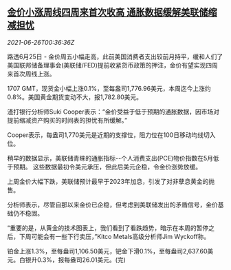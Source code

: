<!--1624669263000-->
[金价小涨周线四周来首次收高 通胀数据缓解美联储缩减担忧](https://cn.reuters.com/article/global-precious-metal-drv-0626-idCNKCS2E200N)
------

<div><i>2021-06-26T00:36:36Z</i></div><p>路透6月25日 - 金价周五小幅走高，此前美国消费者支出较前月持平，缓和人们了美国联邦储备理事会(美联储/FED)提前收紧货币政策的押注，金价有望实现四周来首次周线上涨。</p><p>1707 GMT，现货金小幅上涨0.1%，至每盎司1,776.96美元，本周迄今上涨约0.8%。美国黄金期货变动不大，报1,782.80美元。</p><p>渣打银行分析师Suki Cooper表示：“金价受益于低于预期的通胀数据，因市场对提前缩减资产购买的时间表的担忧有所缓解。”</p><p>Cooper表示，每盎司1,770美元是近期的支撑位，阻力位在100日移动均线切入位。</p><p>稍早的数据显示，美联储青睐的通胀指标--个人消费支出(PCE)物价指数在5月低于预期。 这些数据最初令美元承压，但此后美元企稳，令金价涨势放缓。</p><p>上周金价大幅下跌，美联储预计最早于2023年加息，引发了对非孽息黄金的抛售。</p><p>分析师表示，尽管自那以来金价已企稳，但考虑到美联储发出的矛盾信号，金价基础仍不稳固。</p><p>“重要的是，从黄金的技术图表上，我们看到了看跌趋势，暗示在本周的暂停之后，下周可能会有一些下行卖压，”Kitco Metals高级分析师Jim Wyckoff称。</p><p>铂金上涨1.3%，至每盎司1,106.50美元，钯金下滑0.1%，至每盎司2,637.60美元。白银升0.3%，报每盎司26.01美元。(完)</p>
